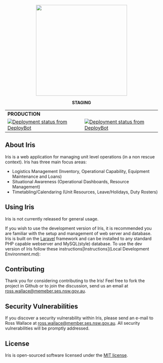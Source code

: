<p align="center"><img width="300" src="https://i.imgur.com/GeVd9bS.png"></p>

<div align="center">
    <table style="text=align: center; border: 0px;">
        <tr>
            <td><strong>PRODUCTION</strong></td><tr><strong>STAGING</strong></tr>
        </tr>
        <tr>
            <td><a href="http://deploybot.com"><img src="https://hbyses.deploybot.com/badge/77558060128880/120256.svg" alt="Deployment status from DeployBot"></a></td>
            <td><a href="http://deploybot.com"><img src="https://hbyses.deploybot.com/badge/77558060128880/120916.svg" alt="Deployment status from DeployBot"></a></td>
        </tr>
    </table>
</div>


## About Iris

Iris is a web application for managing unit level operations (in a non rescue context). Iris has three main focus areas:

- Logistics Management (Inventory, Operational Capability, Equipment Maintenance and Loans)
- Situational Awareness (Operational Dashboards, Resource Management)
- Timetabling/Calendaring (Unit Resources, Leave/Holidays, Duty Rosters)

## Using Iris

Iris is not currently released for general usage.  

If you wish to use the development version of Iris, it is recommended you are familiar with the setup and management of web server and database. Iris is built on the [Laravel](https://laravel.com/) framework and can be installed to any standard PHP capable webserver and MySQL(style) database. To use the dev version of Iris follow these instructions[Instructions](Local Development Environment.md):

## Contributing

Thank you for considering contributing to the Iris! Feel free to fork the project in Github or to join the discussion, send us an email at ross.wallace@memeber.ses.nsw.gov.au.

## Security Vulnerabilities

If you discover a security vulnerability within Iris, please send an e-mail to Ross Wallace at ross.wallace@member.ses.nsw.gov.au. All security vulnerabilities will be promptly addressed.

## License

Iris is open-sourced software licensed under the [MIT license](http://opensource.org/licenses/MIT).